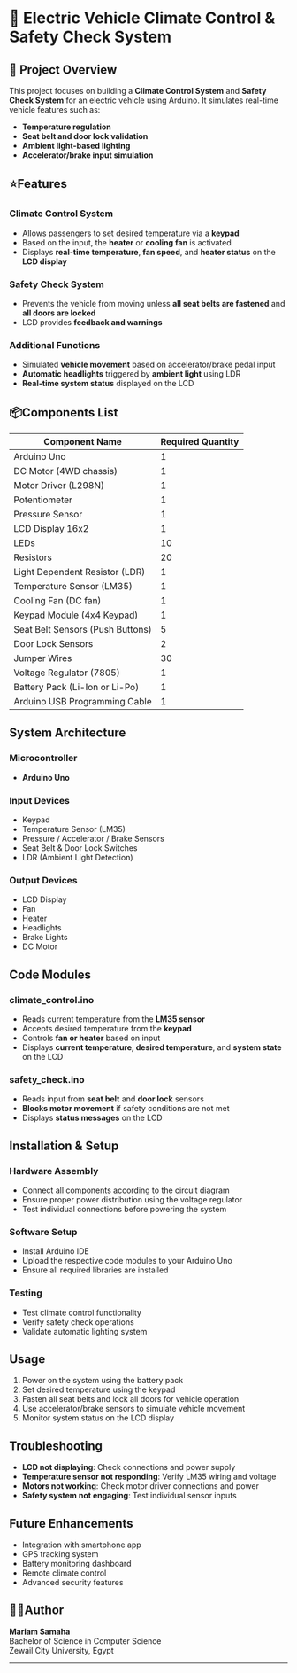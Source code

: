 # 🚗 Electric Vehicle Climate Control & Safety Check System

## 📌 Project Overview

This project focuses on building a **Climate Control System** and **Safety Check System** for an electric vehicle using Arduino. It simulates real-time vehicle features such as:

* **Temperature regulation**
* **Seat belt and door lock validation**
* **Ambient light-based lighting**
* **Accelerator/brake input simulation**

## ⭐Features

### Climate Control System
* Allows passengers to set desired temperature via a **keypad**
* Based on the input, the **heater** or **cooling fan** is activated
* Displays **real-time temperature**, **fan speed**, and **heater status** on the **LCD display**

### Safety Check System
* Prevents the vehicle from moving unless **all seat belts are fastened** and **all doors are locked**
* LCD provides **feedback and warnings**

### Additional Functions
* Simulated **vehicle movement** based on accelerator/brake pedal input
* **Automatic headlights** triggered by **ambient light** using LDR
* **Real-time system status** displayed on the LCD

## 📦Components List

| Component Name | Required Quantity |
|---|---|
| Arduino Uno | 1 |
| DC Motor (4WD chassis) | 1 |
| Motor Driver (L298N) | 1 |
| Potentiometer | 1 |
| Pressure Sensor | 1 |
| LCD Display 16x2 | 1 |
| LEDs | 10 |
| Resistors | 20 |
| Light Dependent Resistor (LDR) | 1 |
| Temperature Sensor (LM35) | 1 |
| Cooling Fan (DC fan) | 1 |
| Keypad Module (4x4 Keypad) | 1 |
| Seat Belt Sensors (Push Buttons) | 5 |
| Door Lock Sensors | 2 |
| Jumper Wires | 30 |
| Voltage Regulator (7805) | 1 |
| Battery Pack (Li-Ion or Li-Po) | 1 |
| Arduino USB Programming Cable | 1 |

## System Architecture

### Microcontroller
* **Arduino Uno**

### Input Devices
* Keypad
* Temperature Sensor (LM35)
* Pressure / Accelerator / Brake Sensors
* Seat Belt & Door Lock Switches
* LDR (Ambient Light Detection)

### Output Devices
* LCD Display
* Fan
* Heater
* Headlights
* Brake Lights
* DC Motor

## Code Modules

### climate_control.ino
* Reads current temperature from the **LM35 sensor**
* Accepts desired temperature from the **keypad**
* Controls **fan or heater** based on input
* Displays **current temperature, desired temperature**, and **system state** on the LCD

### safety_check.ino
* Reads input from **seat belt** and **door lock** sensors
* **Blocks motor movement** if safety conditions are not met
* Displays **status messages** on the LCD


## Installation & Setup

### Hardware Assembly
- Connect all components according to the circuit diagram
- Ensure proper power distribution using the voltage regulator
- Test individual connections before powering the system

### Software Setup
- Install Arduino IDE
- Upload the respective code modules to your Arduino Uno
- Ensure all required libraries are installed

### Testing
- Test climate control functionality
- Verify safety check operations
- Validate automatic lighting system

## Usage

1. Power on the system using the battery pack
2. Set desired temperature using the keypad
3. Fasten all seat belts and lock all doors for vehicle operation
4. Use accelerator/brake sensors to simulate vehicle movement
5. Monitor system status on the LCD display

## Troubleshooting

- **LCD not displaying**: Check connections and power supply
- **Temperature sensor not responding**: Verify LM35 wiring and voltage
- **Motors not working**: Check motor driver connections and power
- **Safety system not engaging**: Test individual sensor inputs

## Future Enhancements

- Integration with smartphone app
- GPS tracking system
- Battery monitoring dashboard
- Remote climate control
- Advanced security features

## 👩‍💻Author

**Mariam Samaha**  
Bachelor of Science in Computer Science  
Zewail City University, Egypt

---
